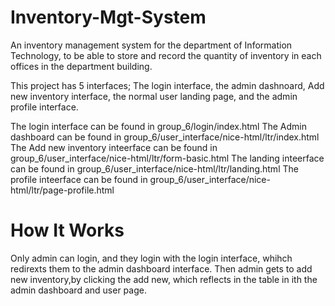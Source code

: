 # Inventory-Mgt-System
An inventory management system for the department of Information Technology, to be able to store and record the quantity of inventory in each offices in the department building.

This project has 5 interfaces; The login interface, the admin dashnoard, Add new inventory interface, the normal user landing page, and the admin profile interface.

The login interface can be found in group_6/login/index.html
The Admin dashboard can be found in group_6/user_interface/nice-html/ltr/index.html
The Add new inventory inteerface can be found in group_6/user_interface/nice-html/ltr/form-basic.html
The landing inteerface can be found in group_6/user_interface/nice-html/ltr/landing.html
The profile inteerface can be found in group_6/user_interface/nice-html/ltr/page-profile.html

# How It Works


Only admin can login, and they login with the login interface, whihch redirexts them to the admin dashboard interface.
Then admin gets to add new inventory,by clicking the add new, which reflects in the table in ith the admin dashboard and user page.
